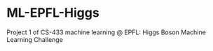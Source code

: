 # ML-EPFL-Higgs
Project 1 of CS-433 machine learning @ EPFL: Higgs Boson Machine Learning Challenge
